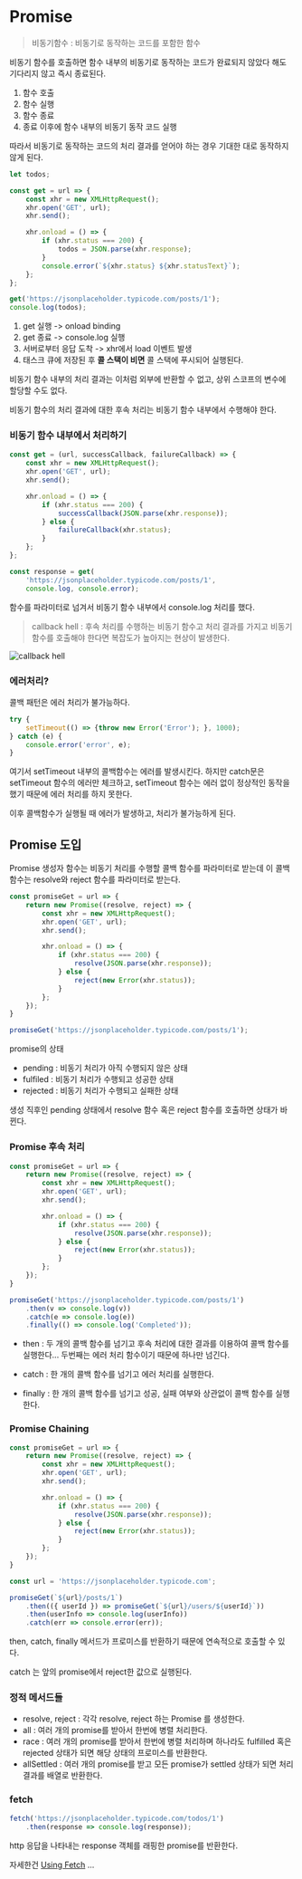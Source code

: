 # Promise

> 비동기함수 : 비동기로 동작하는 코드를 포함한 함수

비동기 함수를 호출하면 함수 내부의 비동기로 동작하는 코드가 완료되지 않았다 해도 기다리지 않고 즉시 종료된다.

1. 함수 호출
2. 함수 실행
3. 함수 종료
4. 종료 이후에 함수 내부의 비동기 동작 코드 실행

따라서 비동기로 동작하는 코드의 처리 결과를 얻어야 하는 경우 기대한 대로 동작하지 않게 된다.

```javascript
let todos;

const get = url => {
    const xhr = new XMLHttpRequest();
    xhr.open('GET', url);
    xhr.send();

    xhr.onload = () => {
        if (xhr.status === 200) {
            todos = JSON.parse(xhr.response);
        } 
        console.error(`${xhr.status} ${xhr.statusText}`);
    };
};

get('https://jsonplaceholder.typicode.com/posts/1');
console.log(todos);
```

1. get 실행 -> onload binding  
2. get 종료 -> console.log 실행
3. 서버로부터 응답 도착 -> xhr에서 load 이벤트 발생
4. 태스크 큐에 저장된 후 __콜 스택이 비면__ 콜 스택에 푸시되어 실행된다.

비동기 함수 내부의 처리 결과는 이처럼 외부에 반환할 수 없고, 상위 스코프의 변수에 할당할 수도 없다.

비동기 함수의 처리 결과에 대한 후속 처리는 비동기 함수 내부에서 수행해야 한다.

### 비동기 함수 내부에서 처리하기

```javascript
const get = (url, successCallback, failureCallback) => {
    const xhr = new XMLHttpRequest();
    xhr.open('GET', url);
    xhr.send();

    xhr.onload = () => {
        if (xhr.status === 200) {
            successCallback(JSON.parse(xhr.response));
        } else {
            failureCallback(xhr.status);
        }
    };
};

const response = get(
    'https://jsonplaceholder.typicode.com/posts/1',
    console.log, console.error);
```

함수를 파라미터로 넘겨서 비동기 함수 내부에서 console.log 처리를 했다.

> callback hell : 후속 처리를 수행하는 비동기 함수고 처리 결과를 가지고 비동기 함수를 호출해야 한다면 복잡도가 높아지는 현상이 발생한다.

![callback hell](https://i.ytimg.com/vi/fr67u98nckk/maxresdefault.jpg)

### 에러처리?

콜백 패턴은 에러 처리가 불가능하다.

```javascript
try {
    setTimeout(() => {throw new Error('Error'); }, 1000);
} catch (e) {
    console.error('error', e);
}
```

여기서 setTimeout 내부의 콜백함수는 에러를 발생시킨다. 하지만 catch문은 setTimeout 함수의 에러만 체크하고, setTimeout 함수는 에러 없이 정상적인 동작을 했기 때문에 에러 처리를 하지 못한다.

이후 콜백함수가 실행될 때 에러가 발생하고, 처리가 불가능하게 된다.

## Promise 도입

Promise 생성자 함수는 비동기 처리를 수행할 콜백 함수를 파라미터로 받는데 이 콜백 함수는 resolve와 reject 함수를 파라미터로 받는다.

```javascript
const promiseGet = url => {
    return new Promise((resolve, reject) => {
        const xhr = new XMLHttpRequest();
        xhr.open('GET', url);
        xhr.send();

        xhr.onload = () => {
            if (xhr.status === 200) { 
                resolve(JSON.parse(xhr.response));
            } else {
                reject(new Error(xhr.status));
            }
        };
    });
}

promiseGet('https://jsonplaceholder.typicode.com/posts/1');
```

promise의 상태

- pending : 비동기 처리가 아직 수행되지 않은 상태
- fulfiled : 비동기 처리가 수행되고 성공한 상태
- rejected : 비동기 처리가 수행되고 실패한 상태

생성 직후인 pending 상태에서 resolve 함수 혹은 reject 함수를 호출하면 상태가 바뀐다.

### Promise 후속 처리

```javascript
const promiseGet = url => {
    return new Promise((resolve, reject) => {
        const xhr = new XMLHttpRequest();
        xhr.open('GET', url);
        xhr.send();

        xhr.onload = () => {
            if (xhr.status === 200) { 
                resolve(JSON.parse(xhr.response));
            } else {
                reject(new Error(xhr.status));
            }
        };
    });
}

promiseGet('https://jsonplaceholder.typicode.com/posts/1')
    .then(v => console.log(v))
    .catch(e => console.log(e))
    .finally(() => console.log('Completed'));
```

- then : 두 개의 콜백 함수를 넘기고 후속 처리에 대한 결과를 이용하여 콜백 함수를 실행한다... 두번째는 에러 처리 함수이기 때문에 하나만 넘긴다.

- catch : 한 개의 콜백 함수를 넘기고 에러 처리를 실행한다.

- finally : 한 개의 콜백 함수를 넘기고 성공, 실패 여부와 상관없이 콜백 함수를 실행한다.

### Promise Chaining

```javascript
const promiseGet = url => {
    return new Promise((resolve, reject) => {
        const xhr = new XMLHttpRequest();
        xhr.open('GET', url);
        xhr.send();

        xhr.onload = () => {
            if (xhr.status === 200) { 
                resolve(JSON.parse(xhr.response));
            } else {
                reject(new Error(xhr.status));
            }
        };
    });
}

const url = 'https://jsonplaceholder.typicode.com';

promiseGet(`${url}/posts/1`)
    .then(({ userId }) => promiseGet(`${url}/users/${userId}`))
    .then(userInfo => console.log(userInfo))
    .catch(err => console.error(err));
```

then, catch, finally 메서드가 프로미스를 반환하기 때문에 연속적으로 호출할 수 있다.

catch 는 앞의 promise에서 reject한 값으로 실행된다.

### 정적 메서드들

- resolve, reject : 각각 resolve, reject 하는 Promise 를 생성한다.
- all : 여러 개의 promise를 받아서 한번에 병렬 처리한다.
- race : 여러 개의 promise를 받아서 한번에 병렬 처리하며 하나라도 fulfilled 혹은 rejected 상태가 되면 해당 상태의 프로미스를 반환한다.
- allSettled : 여러 개의 promise를 받고 모든 promise가 settled 상태가 되면 처리 결과를 배열로 반환한다.

### fetch

```javascript
fetch('https://jsonplaceholder.typicode.com/todos/1')
    .then(response => console.log(response));
```

http 응답을 나타내는 response 객체를 래핑한 promise를 반환한다.

자세한건 [Using Fetch](https://developer.mozilla.org/ko/docs/Web/API/Fetch_API/Using_Fetch) ...
